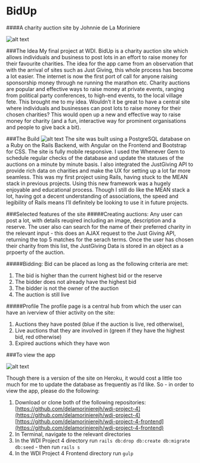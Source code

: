 # BidUp

####A charity auction site by Johnnie de La Moriniere

![alt text](http://imgur.com/tJbeihh.png "BidUp Homepage")

###The Idea
My final project at WDI. BidUp is a charity auction site which allows individuals and business to post lots in an effort to raise money for their favourite charities. The idea for the app came from an observation that with the arrival of sites such as Just Giving, this whole process has become a lot easier. The internet is now the first port of call for anyone raising sponsorship money through ne running the marathon etc. Charity auctions are popular and effective ways to raise money at private events, ranging from political party conferences, to high-end events, to the local village fete. This brought me to my idea. Wouldn’t it be great to have a central site where individuals and businesses can post lots to raise money for their chosen charities? This would open up a new and effective way to raise money for charity (and a fun, interactive way for prominent organisations and people to give back a bit).

###The Build
![alt text](http://imgur.com/HjuMTDk.png "Profile Page")
The site was built using a PostgreSQL database on a Ruby on the Rails Backend, with Angular on the Frontend and Bootstrap for CSS. The site is fully mobile responsive. I used the Whenever Gem to schedule regular checks of the database and update the statuses of the auctions on a minute by minute basis. I also integrated the JustGiving API to provide rich data on charities and make the UX for setting up a lot far more seamless.  This was my first project using Rails, having stuck to the MEAN stack in previous projects. Using this new framework was a hugely enjoyable and educational process. Though I still do like the MEAN stack a lot, having got a decent understanding of associations, the speed  and legibility of Rails means I’ll definitely be looking to use it in future projects.

###Selected features of the site
#####Creating auctions:
Any user can post a lot, with details reuqired including an image, description and a reserve. The user also can search for the name of their preferred charity in the relevant input - this does an AJAX request to the Just Giving API, returning the top 5 matches for the serach terms. Once the user has chosen their charity from this list, the JustGiving Data is stored in an object as a prpoerty of the auction.

#####Bidding:
Bid can be placed as long as the following criteria are met:

1. The bid is higher than the current highest bid or the reserve
2. The bidder does not already have the highest bid
3. The bidder is not the owner of the auction
4. The auction is still live

#####Profile
The profile page is a central hub from which the user can have an iverview of thier activity on the site: 

1. Auctions they have posted (blue if the auction is live, red otherwise), 
2. Live auctions that they are involved in (green if they have the highest bid, red otherwise)
3. Expired auctions which they have won

###To view the app

![alt text](http://imgur.com/TsVy2lZ.png "Auction Page")

Though there is a version of the site on Heroku, it would cost a little too much for me to update the database as frequently as I’d like. So - in order to view the app, please do the following:

1. Download or clone both of the following repositories:
[https://github.com/delamorinierejh/wdi-project-4](https://github.com/delamorinierejh/wdi-project-4)
[https://github.com/delamorinierejh/wdi-project-4-frontend](https://github.com/delamorinierejh/wdi-project-4-frontend)
2. In Terminal, navigate to the relevant directories
3. In the WDI Project 4 directory run `rails db:drop db:create db:migrate db:seed` - then run `rails s`
4. In the WDI Project 4 Frontend directory run `gulp`
